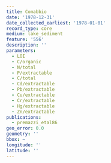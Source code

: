 ```yaml
---
title: Comabbio
date: '1978-12-31'
date_collected_earliest: '1978-01-01'
record_type: core
medium: lake_sediment
feature: '556'
description: ''
parameters:
  - LOI
  - C/organic
  - N/total
  - P/extractable
  - C/total
  - Cd/extractable
  - Pb/extractable
  - Cu/extractable
  - Cr/extractable
  - Hg/extractable
  - Zn/extractable
publications:
  - premazzi_etal86
geo_error: 0.0
geometry: ''
bbox: ~
longitude: ''
latitude: ''
---
```

